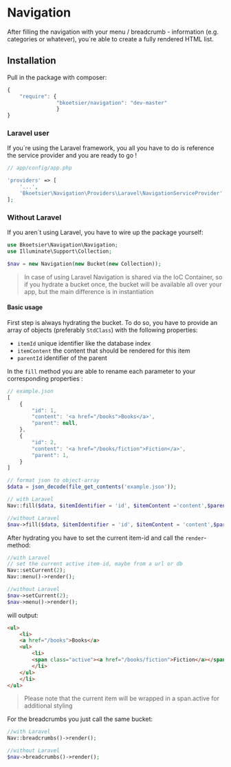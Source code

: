 # Navigation
After filling the navigation with your menu / breadcrumb - information (e.g. categories or whatever), you´re able to
create a fully rendered HTML list.

## Installation

Pull in the package with composer:
```js
{
    "require": {
                "bkoetsier/navigation": "dev-master"
                }
}
```

### Laravel user
If you´re using the Laravel framework, you all you  have to do is reference the service provider and you are ready to go !
```php
// app/config/app.php

'providers' => [
    '...',
    'Bkoetsier\Navigation\Providers\Laravel\NavigationServiceProvider',
];
```

### Without Laravel
If you aren´t using Laravel, you have to wire up the package yourself:
```php
use Bkoetsier\Navigation\Navigation;
use Illuminate\Support\Collection;

$nav = new Navigation(new Bucket(new Collection));

```

> In case of using Laravel Navigation is shared via the IoC Container, so if you hydrate a bucket once, the bucket will be available all over your app,
> but the main difference is in instantiation

#### Basic usage
First step is always hydrating the bucket. To do so, you have to provide an array of objects (preferably `StdClass`)
with the following properties:
- `itemId` unique identifier like the database index
- `itemContent` the content that should be rendered for this item
- `parentId` identifier of the parent

In the `fill` method you are able to rename each parameter to your corresponding properties :

```js
// example.json
[
    {
        "id": 1,
        "content": '<a href="/books">Books</a>',
        "parent": null,
    },
    {
        "id": 2,
        "content": '<a href="/books/fiction">Fiction</a>',
        "parent": 1,
    }
]

```

```php
// format json to object-array
$data = json_decode(file_get_contents('example.json'));

// with Laravel
Nav::fill($data, $itemIdentifier = 'id', $itemContent ='content',$parentIdentifier = 'parent');

//without Laravel
$nav->fill($data, $itemIdentifier = 'id', $itemContent = 'content',$parentIdentifier = 'parent');
```

After hydrating you have to set the current item-id and call the `render`-method:
```php
//with Laravel
// set the current active item-id, maybe from a url or db
Nav::setCurrent(2);
Nav::menu()->render();

//without Laravel
$nav->setCurrent(2);
$nav->menu()->render();
```
will output:
```html
<ul>
    <li>
    <a href="/books">Books</a>
    <ul>
        <li>
        <span class="active"><a href="/books/fiction">Fiction</a></span>
        </li>
    </ul>
    </li>
</ul>
```
> Please note that the current item will be wrapped in a span.active for additional styling

For the breadcrumbs you just call the same bucket:
```php
//with Laravel
Nav::breadcrumbs()->render();

//without Laravel
$nav->breadcrumbs()->render();
```









